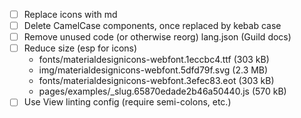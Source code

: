 - [ ] Replace icons with md
- [ ] Delete CamelCase components, once replaced by kebab case
- [ ] Remove unused code (or otherwise reorg) lang.json (Guild docs)
- [ ] Reduce size (esp for icons)
  - fonts/materialdesignicons-webfont.1eccbc4.ttf (303 kB)
  - img/materialdesignicons-webfont.5dfd79f.svg (2.3 MB)
  - fonts/materialdesignicons-webfont.3efec83.eot (303 kB)
  - pages/examples/_slug.65870edade2b46a50440.js (570 kB)
- [ ] Use View linting config (require semi-colons, etc.)
